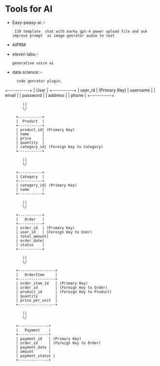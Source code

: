 # Tools for AI

- Easy-peasy-ai :-
  
       119 template  chat with marky gpt-4 power upload file and ask improve prompt  ai image genrator audio to text 
- AIPRM  
- eleven labs:-
  
      generative voice ai

- data science::-
  
        code genrator plugin.

+-----------+
         |   User    |
         +-----------+
         | user_id   | (Primary Key)
         | username  |
         | email     |
         | password  |
         | address   |
         | phone     |
         +-----------+

            ||
            \/

         +-----------+
         |  Product  |
         +-----------+
         | product_id| (Primary Key)
         | name      |
         | price     |
         | quantity  |
         | category_id| (Foreign Key to Category)
         +-----------+

            ||
            \/

         +-----------+
         | Category  |
         +-----------+
         | category_id| (Primary Key)
         | name      |
         +-----------+

            ||
            \/

         +-----------+
         |   Order   |
         +-----------+
         | order_id  | (Primary Key)
         | user_id   | (Foreign Key to User)
         | total_amount|
         | order_date|
         | status    |
         +-----------+

            ||
            \/

         +-----------------+
         |   OrderItem     |
         +-----------------+
         | order_item_id   | (Primary Key)
         | order_id        | (Foreign Key to Order)
         | product_id      | (Foreign Key to Product)
         | quantity        |
         | price_per_unit  |
         +-----------------+

            ||
            \/

         +--------------+
         |   Payment    |
         +--------------+
         | payment_id   | (Primary Key)
         | order_id     | (Foreign Key to Order)
         | payment_date |
         | amount       |
         | payment_status |
         +--------------+
